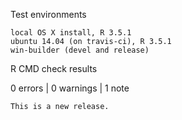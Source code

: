 Test environments

    local OS X install, R 3.5.1
    ubuntu 14.04 (on travis-ci), R 3.5.1
    win-builder (devel and release)

R CMD check results

0 errors | 0 warnings | 1 note

    This is a new release.



